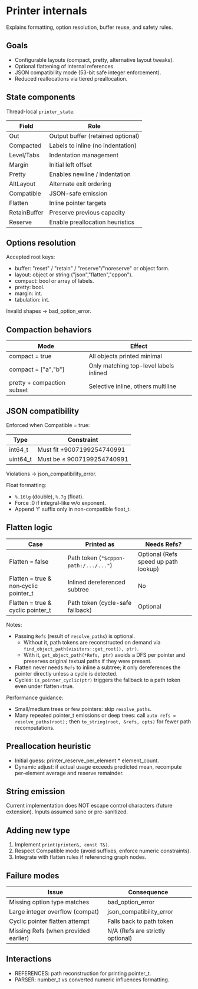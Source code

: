 # Printer internals

Explains formatting, option resolution, buffer reuse, and safety rules.

## Goals

- Configurable layouts (compact, pretty, alternative layout tweaks).
- Optional flattening of internal references.
- JSON compatibility mode (53-bit safe integer enforcement).
- Reduced reallocations via tiered preallocation.

## State components

Thread-local `printer_state`:

| Field         | Role                                |
|---------------|--------------------------------------|
| Out           | Output buffer (retained optional)    |
| Compacted     | Labels to inline (no indentation)    |
| Level/Tabs    | Indentation management               |
| Margin        | Initial left offset                  |
| Pretty        | Enables newline / indentation        |
| AltLayout     | Alternate exit ordering              |
| Compatible    | JSON-safe emission                   |
| Flatten       | Inline pointer targets               |
| RetainBuffer  | Preserve previous capacity           |
| Reserve       | Enable preallocation heuristics      |

## Options resolution

Accepted root keys:

- buffer: "reset" / "retain" / "reserve"/"noreserve" or object form.
- layout: object or string ("json","flatten","cppon").
- compact: bool or array of labels.
- pretty: bool.
- margin: int.
- tabulation: int.

Invalid shapes → bad_option_error.

## Compaction behaviors

| Mode                        | Effect                                 |
|-----------------------------|----------------------------------------|
| compact = true              | All objects printed minimal            |
| compact = ["a","b"]         | Only matching top-level labels inlined |
| pretty + compaction subset  | Selective inline, others multiline     |

## JSON compatibility

Enforced when Compatible = true:

| Type     | Constraint                                          |
|----------|------------------------------------------------------|
| int64_t  | Must fit ±9007199254740991                          |
| uint64_t | Must be ≤ 9007199254740991                          |

Violations → json_compatibility_error.

Float formatting:

- `%.16lg` (double), `%.7g` (float).
- Force .0 if integral-like w/o exponent.
- Append 'f' suffix only in non-compatible float_t.

## Flatten logic

| Case                                        | Printed as                                  | Needs Refs? |
|---------------------------------------------|---------------------------------------------|-------------|
| Flatten = false                             | Path token (`"$cppon-path:/.../..."`)       | Optional (Refs speed up path lookup) |
| Flatten = true & non‑cyclic pointer_t       | Inlined dereferenced subtree                | No          |
| Flatten = true & cyclic pointer_t           | Path token (cycle-safe fallback)            | Optional    |

Notes:
- Passing `Refs` (result of `resolve_paths`) is optional.  
  - Without it, path tokens are reconstructed on demand via `find_object_path(visitors::get_root(), ptr)`.
  - With it, `get_object_path(*Refs, ptr)` avoids a DFS per pointer and preserves original textual paths if they were present.
- Flatten never needs `Refs` to inline a subtree; it only dereferences the pointer directly unless a cycle is detected.
- Cycles: `is_pointer_cyclic(ptr)` triggers the fallback to a path token even under flatten=true.

Performance guidance:
- Small/medium trees or few pointers: skip `resolve_paths`.
- Many repeated pointer_t emissions or deep trees: call `auto refs = resolve_paths(root);` then `to_string(root, &refs, opts)` for fewer path recomputations.

## Preallocation heuristic

- Initial guess: printer_reserve_per_element * element_count.
- Dynamic adjust: if actual usage exceeds predicted mean, recompute per-element average and reserve remainder.

## String emission

Current implementation does NOT escape control characters (future extension). Inputs assumed sane or pre-sanitized.

## Adding new type

1. Implement `print(printer&, const T&)`.
2. Respect Compatible mode (avoid suffixes, enforce numeric constraints).
3. Integrate with flatten rules if referencing graph nodes.

## Failure modes

| Issue                          | Consequence              |
|--------------------------------|--------------------------|
| Missing option type matches    | bad_option_error         |
| Large integer overflow (compat)| json_compatibility_error |
| Cyclic pointer flatten attempt | Falls back to path token |
| Missing Refs (when provided earlier) | N/A (Refs are strictly optional) |

## Interactions

- REFERENCES: path reconstruction for printing pointer_t.
- PARSER: number_t vs converted numeric influences formatting.